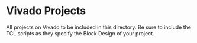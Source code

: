 # Vivado Projects
All projects on Vivado to be included in this directory. Be sure to include the TCL scripts as they specify the Block Design of your project.
